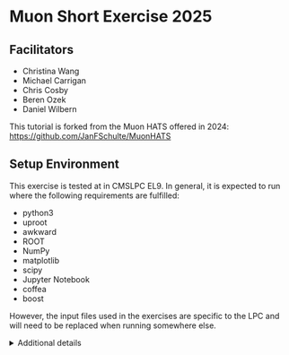 # Muon Short Exercise 2025

## Facilitators

- Christina Wang
- Michael Carrigan
- Chris Cosby
- Beren Ozek
- Daniel Wilbern

This tutorial is forked from the Muon HATS offered in 2024: https://github.com/JanFSchulte/MuonHATS

## Setup Environment

This exercise is tested at in CMSLPC EL9. In general, it is expected to run where the following requirements are fulfilled:

* python3
* uproot
* awkward
* ROOT
* NumPy
* matplotlib
* scipy
* Jupyter Notebook
* coffea 
* boost

However, the input files used in the exercises are specific to the LPC and will need to be replaced when running somewhere else. 

<details>
  <summary>Additional details</summary>

## Setup on CMSLPC

To start the short exercise, open a terminal/console, connect to cmslpc-el9 and prepare your working area:

```bash
kinit username@FNAL.GOV
ssh -L localhost:8888:localhost:8888 <YOUR USERNAME>@cmslpc-el9.fnal.gov
```

If you haven't done it yet, go to your `nobackup` area (`/uscms_data/d3/<YOUR USERNAME>/`) and create a folder for the CMSDAS exercises. Once you are there you can setup the CMSSW environment and clone our repository:

```bash
git clone git@github.com:Christinaw97/MuonDAS2025.git
cd MuonDAS2025
```

The following commands one has to do it *everytime you log in into a new session*. They load the
environment and the packages needed for the exercises and open a jupyter notebook:

```bash
source /cvmfs/sft.cern.ch/lcg/views/LCG_105/x86_64-el9-gcc11-opt/setup.sh
jupyter notebook --no-browser --port=8888 --ip 127.0.0.1
```

Note that the port number `8888` needs to match the port number you log-in to `cmslpc`.
If someone has taken the `8888` port on the cmslpc node, you will need to use another one. 

If these two lines are running sucessfully, you should see something like this:

```
[I 16:02:17.479 NotebookApp] Serving notebooks from local directory: /uscms_data/d3/kkwok/cmsdas/MDS_Ex/MDS_CMSDAS
[I 16:02:17.480 NotebookApp] Jupyter Notebook 6.4.0 is running at:
[I 16:02:17.480 NotebookApp] http://127.0.0.1:8888/?token=6aaf053d114b42696b20bc6df83c1c9078e1253a91cce3b3
[I 16:02:17.480 NotebookApp]  or http://127.0.0.1:8888/?token=6aaf053d114b42696b20bc6df83c1c9078e1253a91cce3b3
[I 16:02:17.480 NotebookApp] Use Control-C to stop this server and shut down all kernels (twice to skip confirmation).
[C 16:02:17.516 NotebookApp] 
    
    To access the notebook, open this file in a browser:
        file:///uscms/homes/k/kkwok/.local/share/jupyter/runtime/nbserver-26071-open.html
    Or copy and paste one of these URLs:
        http://127.0.0.1:8888/?token=6aaf053d114b42696b20bc6df83c1c9078e1253a91cce3b3
     or http://127.0.0.1:8888/?token=6aaf053d114b42696b20bc6df83c1c9078e1253a91cce3b3
```

Copy and paste one of the last two urls in your favorite browser and now you can continue with `Exercise-1-Introduction.ipynb`


### Useful tips

Since we launch jupyter server frequently, you can make an `alias` for that command in your `~/.bashrc` file
```bash
alias sourcelcg='source /cvmfs/sft.cern.ch/lcg/views/LCG_105/x86_64-el9-gcc11-opt/setup.sh'
alias launchJupyter='jupyter notebook --no-browser --port=8888 --ip 127.0.0.1'
```

then you can just do 
```bash
sourcelcg
launchJupyter
```

## Introduction: General information on muons in CMS

Muons in CMS are maintained and supported by the Muon POG ([Twiki](https://twiki.cern.ch/twiki/bin/viewauth/CMS/MuonPOG)). This group is responsible for the triggering, reconstruction, and identification of muons from the detector signals. The muon detectors, their maintainance and calibration, are the responsibility of the detector projects and Muon DPG. Muons in the L1 trigger are responsibility of the L1 DPG. 

For analysts, the best entry point when looking for information about muons in CMS is currently this [Twiki page](https://twiki.cern.ch/twiki/bin/view/CMS/TWikiPAGsMUO), which contains links to the relevant recommendations. The muon contact of your PAG is your first point of contact for questions about muons, the names are listed on this page as well. Further questions, especially of technical nature, can be asked on [CMS Talk](https://cms-talk.web.cern.ch/c/physics/muo/147). In urgent cases or to request presentations in the one of the POG meetings, contact the POG conveners at `cms-phys-conveners-MUO@cern.ch`. 

Information about muon selections can be found on this [Twiki page](https://twiki.cern.ch/twiki/bin/viewauth/CMS/SWGuideMuonIdRun2) (still to be migrated to a Run 3 version). Efficiencies for standard use cases are provided by the POG, but if custom selections are used, analysts need to derive them themselves, for example using the Tag & Probe tools described [here](https://twiki.cern.ch/twiki/bin/view/CMS/SWGuideMuonTnPOverview). 

## Exercise 1: Introduction, muon object, main variables

In this exercise we will get familiar with the muon objects in a nanoAOD file. We will mostly use a NANOAODSIM file, containing simulated Drell–Yan dimuon events generated at NLO with the program MadGraph.

Now please open Exercise-1-Introduction.ipynb. and follow the instructions in the notebook, run and modify the code. In this exercise, we will see how to interact with the NanoAOD content directly, using `uproot` and `awkward` arrays. In the following exercises, we will use the `coffea` framework instead as a higher-level interface to make our life easier. 

After going through the notebook, you should learn the following points.

- how to explore a nanoAOD using uproot
- what muon variables are stored in nanoAOD
- how to do some quick selection using awkward array
- how to perform deltaR matching between generated muons and reconstructed muons, HLT muons and reconstructed muons 

Please try to solve the questions posted in the notebook. Answers can be found in the solutions folder.

## Exercise 2: Muon momentum scale and resolution corrections

The measurement of the transverse momentum of muons is sensitive to several detector conditions:

- the alignment of the tracker and of the muon chambers
- the composition and distribution of the material inside the tracking volume
- the knowledge of the magnetic field inside and outside the solenoid volume. 

All these conditions affect differently the momentum measurement and can produce biases. In particular, the detector misalignment produces a relative bias that generally increases linearly with the momentum. For this reason it is extremely important to have an accurate knowledge of the tracker and muon spectrometer alignment, and a detailed mapping of the detector material and of the magnetic field. Residual biases can be corrected a posteriori, using calibration techniques that generally exploit data from very well-known processes, such as J/ψ→μμ or Z→μμ decays.

In this exercise we will examine the effects produced by these biases in the momentum measurement and we will use correction factors to mitigate them.

Now please open Exercise-2-Muon-momentum-scale-and-resolution-corrections.ipynb. Please follow the instructions on the notebook, run and modify the code. After going through the notebook, you should learn the following points.

- basic steps to plot the Z mass
- how to perform fit using root with various functions
- what is mass resolution and what is transverse momentum resolution, how they are related
- how to perform a momentum scale correction 

Please try to solve the questions posted in the notebook, answers are stored in the solutions folder.

## Exercise 3: Muon identification and isolation

In the previous exercises, we applied cuts on various quantities in muon object without understanding what they were or why we were imposing the suggested requirements. In this exercise, we will build on the discussion in the introduction and the practice with the nanoAOD in the previous exercise to analyze the main properties and quality variables of muon tracks and how they can be used to identify muons from different sources. We will use three seperate NANOAODSIM files, containing simulated Drell–Yan, top-pair, and QCD multijet events:

### Step 1: Isolation variables

To better understand the selection criteria, it is useful to classify each muon according to how it was produced:

- prompt, i.e. from the decay of a W or Z boson or from a τ lepton produced in the hard proton-proton interaction
- heavy flavor decay, i.e. from the decay of a b-quark or c-quark hadron
- light flavor decay, i.e. from the decay of a light-quark hadron, such as a pion or a kaon
- fake muons, such as punch-through or matching of random tracks and muon segments. 

In order to isolate each source of muons, we put cut on various variables. Below are variables commonly used for those cuts; please note that the presented way to access them is used in miniAOD.

- whether the muon is a global muon, i.e. it was reconstructed with a combined fit of tracker and muon chambers measurements
        `muon->isGlobalMuon()` 
- whether the muon is a tracker muon, i.e. it was identified by geometrically matching an inner track with segments in the muon chambers
        `muon->isTrackerMuon()`
- Normalized χ2 of the global track fit
        `if(muon->isGlobalMuon()) muon->globalTrack()->normalizedChi2()`
- Number of muon chamber hits included in the global-muon track fit
        `if(muon->isGlobalMuon()) muon->globalTrack()->hitPattern().numberOfValidMuonHits()`
- Number of muon stations with matched segments
        `muon->numberOfMatchedStations()`
- Number of hits in the pixel detector
        `muon->innerTrack()->hitPattern().numberOfValidPixelHits()`
- Number of hits in the tracker layers
        `muon->innerTrack()->hitPattern().trackerLayersWithMeasurement()`
- Transverse impact parameter of the track with respect to the vertex from which the muon originated
        `muon->muonBestTrack()->dxy(firstGoodVertex->position())`
- Isolation based on the sum of pT of charged-hadron PFCandidates from the leading primary vertex in the event, in a cone of ΔR < 0.4 around the muon
        `muon->pfIsolationR04().sumChargedHadronPt`
- Isolation calculated with neutral-hadron PFCandidates in a cone of ΔR < 0.4 around the muon
        `muon->pfIsolationR04().sumNeutralHadronEt`
- Isolation calculated with photon PFCandidates in a cone of ΔR < 0.4 around the muon
        `muon->pfIsolationR04().sumPhotonEt`
- Isolation calculated with all charged particles in a cone of ΔR < 0.4 around the muon, but not from the leading primary vertex (i.e. pileup contribution to the isolation sum)
        `muon->pfIsolationR04().sumPUPt`
- PF-based combined relative isolation, Δβ-corrected for pileup
        `(muon->pfIsolationR04().sumChargedHadronPt + max(0., mu->pfIsolationR04().sumNeutralHadronEt + mu->pfIsolationR04().sumPhotonEt - 0.5*mu->pfIsolationR04().sumPUPt)) / muon->pt()`
- Tracker-based relative isolation
        `muon->isolationR03().sumPt / muon->pt()`

In the nanoAOD , the following variables can be found:

    Whether the muon is a global muon, i.e. it was reconstructed with a combined fit of tracker and muon chambers measurements
        `Muon_isGlobal` 
    Whether the muon is a tracker muon, i.e. it was identified by geometrically matching an inner track with segments in the muon chambers
        `Muon_isTracker` 
    Number of muon stations with matched segments
        `Muon_nStations` 
    Number of hits in the tracker layers
        `Muon_nTrackerLayers`
    Transverse impact parameter of the track with respect to the vertex from which the muon originated
        `Muon_dxy`
    PF-based combined relative isolation, Δβ-corrected for pileup
        `Muon_pfRelIso04_all` 
    Tracker-based relative isolation
        `Muon_tkRelIso` 

Now, please open Exercise 3 and go to step 1. Please follow the instructions on the notebook, run and modify the code. Please try to solve the questions posted in the notebook, answers are stored in solutions folder.

### Step 2: Standard muon definitions in CMS

The CMS Muon Physics Object Group (MUO POG) takes care of everything that concerns muon reconstruction, identification, high-level triggering, performance evaluation and monitoring, corrections, use in physics analysis, etc. Among other tasks, it develops and maintains a number of standard identification and isolation criteria, which are broadly used in analysis across all CMS. The full list of official definitions can be found on this [Twiki page](https://twiki.cern.ch/twiki/bin/viewauth/CMS/SWGuideMuonIdRun2) page. Here you can find a summary of the most common criteria. These definitions are conveniently implemented as selectors for `reco::Muon` objects in the `MuonSelectors` class, as well as functions in the `pat::Muon` class.

- Loose Muons 

```
bool pat::Muon::isLooseMuon()
bool muon::isLooseMuon(const reco::Muon& muon) {
    return muon.isPFMuon() && (muon.isGlobalMuon() || muon.isTrackerMuon());
}
```
    
- Medium Muons 

```
bool pat::Muon::isMediumMuon()
bool muon::isMediumMuon(const reco::Muon& muon) {
    if( !( isLooseMuon(muon) && muon.innerTrack()->validFraction() > 0.8 )) return false;

    bool goodGlb = muon.isGlobalMuon() &&
        muon.globalTrack()->normalizedChi2() < 3. &&
        muon.combinedQuality().chi2LocalPosition < 12. &&
        muon.combinedQuality().trkKink < 20.;

    return (segmentCompatibility(muon) > (goodGlb ? 0.303 : 0.451));
}
```

- Tight Muons 

```
bool pat::Muon::isTightMuon(const reco::Vertex& vtx)
bool muon::isTightMuon(const reco::Muon& muon, const reco::Vertex& vtx) {
    if(!muon.isPFMuon() || !muon.isGlobalMuon()) return false;
    bool muID = muon.isGlobalMuon() && muon.globalTrack()->normalizedChi2() < 10 && muon.globalTrack()->hitPattern().numberOfValidMuonHits() > 0 && muon.numberOfMatchedStations() > 1;  
    bool hits = muon.innerTrack()->hitPattern().trackerLayersWithMeasurement() > 5 && muon.innerTrack()->hitPattern().numberOfValidPixelHits() > 0;
    bool ip = fabs(muon.muonBestTrack()->dz(vertex->position())) < 0.5 && fabs(muon.muonBestTrack()->dxy(vertex->position())) < 0.2;
    return muID && hits && ip;
}
```
    
- Soft Muons 

```
bool pat::Muon::isSoftMuon(const reco::Vertex& vtx)
bool muon::isSoftMuon(const reco::Muon& muon, const reco::Vertex& vtx) {
    bool muID = muon::isGoodMuon(muon, TMOneStationTight);
    if(!muID) return false;

    bool layers = muon.innerTrack()->hitPattern().trackerLayersWithMeasurement() > 5 &&
        muon.innerTrack()->hitPattern().pixelLayersWithMeasurement() > 0;
    bool ishighq = muon.innerTrack()-&gt;quality(reco::Track::highPurity);
    bool ip = fabs(muon.innerTrack()->dxy(vertex->position())) < 0.3 && fabs(muon.innerTrack()->dz(vertex->position())) < 20.;
  

    return layers && ip && ishighq;
}
```
    
- HighPt Muons 

```
bool pat::Muon::isHighPtMuon(const reco::Vertex& vtx)
bool muon::isHighPtMuon(const reco::Muon& muon, const reco::Vertex& vtx){
    bool muID = muon.isGlobalMuon() && muon.globalTrack()->hitPattern().numberOfValidMuonHits() > 0 && (muon.numberOfMatchedStations() > 1);
    if(!muID) return false;

    bool hits = muon.innerTrack()->hitPattern().trackerLayersWithMeasurement() > 5 &&
        muon.innerTrack()->hitPattern().numberOfValidPixelHits() > 0;
    bool momQuality = muon.tunePMuonBestTrack()->ptError()/muon.tunePMuonBestTrack()->pt() < 0.3;
    bool ip = fabs(muon.innerTrack()->dz(vertex->position())) < 0.5	&& fabs(muon.innerTrack()->dxy(vertex->position())) < 0.2;

    return muID && hits && momQuality && ip;
}
```

Now, please open Exercise 3 and go to step 2. Please try to solve the questions posted in the notebook, answers are stored in solutions folder.

### Step 3: Muon isolation

Let's now take a detailed look at the isolation variables mentioned at the beginning of Exercise 3. The most common muon isolation algorithm in CMS makes use of the PF candidates found in a region of ΔR < 0.4 around the muon track:

```
mu->pfIsolationR04().sumChargedHadronPt   // pT sum of charged hadrons from the main primary vertex of the event
mu->pfIsolationR04().sumNeutralHadronEt   // pT sum of neutral hadrons
mu->pfIsolationR04().sumPhotonEt          // pT sum of photons
```

In order to exploit the full-detector information, these variables can be combined in a single isolation variable:

```
const reco::MuonPFIsolation &pfR04 = mu->pfIsolationR04();
double combRelIso = (pfR04.sumChargedHadronPt + pfR04.sumNeutralHadronEt + pfR04.sumPhotonE) / mu->pt();   // combined relative isolation
```

The combined isolation turns out to perform better than the individual components separately in terms of efficiency vs background rejection.
Note that for neutral particles (photons and neutral hadrons) it is impossible to determine the vertex they originated from, since they don't have a track. Therefore neutral particles from pileup vertices contribute to the pT sum, and the performance of the combined isolation results to be strongly dependent on the pileup level. Corrections are available to mitigate such effect. The most common in CMS is called "Δβ correction": it estimates the ΣpT of neutral particles coming from pileup vertices using the ΣpT of charged particles from pileup vertices (mu->pfIsolationR04().sumPUPt), and the ratio of neutral-to-charged particles expected in LHC proton-proton collisions. From simulation studies, this ratio results to be about 0.5. 

We can now define a Δβ-corrected combined relative isolation, less sensitive to the number of pileup vertices:

```
const reco::MuonPFIsolation &pfR04 = mu->pfIsolationR04();
double corrCombRelIso = (pfR04.sumChargedHadronPt + std::max(0.0, pfR04.sumNeutralHadronEt + pfR04.sumPhotonEt - 0.5*pfR04.sumPUPt)) / mu->pt();
```

All the variables described above can be find in a minAOD file. In nanoAOD, the Δβ-corrected combined relative isolation is already calculated for you. It is stored as `Muon_pfRelIso04_all`.

Now, please open Exercise 3 and go to step 3. Please try to solve the questions posted in the notebook, answers are stored in solutions folder.

## Exercise 4: Muon efficiency

Tag-and-Probe is a data-driven technique used to calculate lepton reconstruction, identification, and trigger efficiencies. This technique uses narrow dilepton resonances, such as Z (for muons with relatively high pT) or J/ψ (for muons with lower pT). Almost-unbiased estimates of the efficiencies can be obtained at the different stages of muon trigger and offline reconstruction. Events are selected with strict requirements on one muon (the tag), and with a more relaxed selection on the other muon (the probe), such that the probe muon can be used to measure the efficiency in question without large biases. The fraction of probe muons that pass the selection under study gives an estimate of its efficiency. The invariant mass of the tag-probe pair is used to select Z→μμ or J/ψ→μμ events.

The Tag-and-Probe technique is generally used to measure and compare efficiencies in data and in MC simulation, and thus to compute a correction scale factor that can be applied to MC events to match the efficiency observed in data. These scale factors are typically determined as functions of pT and η. If necessary, their dependence on other kinematic variables can be investigated too — e.g. vs the number of vertices, in case of strong pileup dependence. In some cases, customized scale factors are necessary for some analyses, depending on their specific trigger and offline thresholds.

Despite the tight selection on the tag muon and the invariant mass constraints, the selected Z→μμ or J/ψ→μμ sample generally contains background events, which appear as a nonresonant continuum underneath the resonance peak. Therefore the background must be subtracted, to ensure that the efficiency is measured with signal muons only. This can be achieved by fitting the invariant mass spectrum to signal + background shapes (e.g. analytical functions or MC templates). Finding proper functions or templates for signal and background is often the most challenging part of the process.

The total lepton efficiency is generally factorized in multiple steps as follows:
total lepton efficiency = (tracking) × (reconstruction/tracking) × (ID/reconstruction) × (isolation/ID) × (trigger/isolation)
In each efficiency step, the denominator determines the selection of the probe. In the last steps (in part. isolation and trigger), the probe selection is tighter and, therefore, the background level is quite low and the background subtraction is generally easier — or not even needed, in some cases. In this exercise, you will measure efficiencies using simulated Z→μμ events.

Since you are using a pure Z sample, you won't need background subtraction nor fitting. The efficiency will simply be computed by counting probes before and after the selection under study.

You will start by computing "true" efficiencies using the generator-level information. This will be your reference efficiencies. Next, you will implement a simple tag-and-probe algorithm to measure the efficiencies with a data-driven approach, and you will compare your results to the "true" efficiencies. Finally, you will try to use the same algorithm on a real single-muon data sample, taken from the 2022F CMS data.

Detailed instructions are already posted in Exercise-4-Muon-Efficiencies.ipynb. Now please open Exercise-4-Muon-Efficiencies.ipynb. Please follow the instructions on the notebook, run and modify the code. Please try to solve the questions posted in the notebook, answers are stored in solutions folder. 
